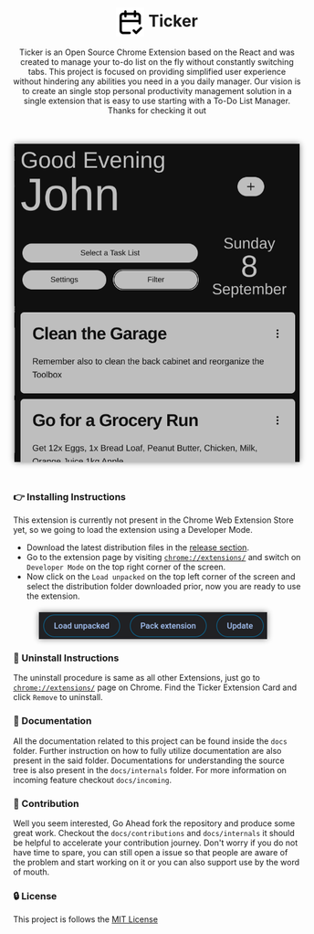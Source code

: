 <h1 style="text-align:center;"> <img src="public/icon/extension-icon.png" alt="Extension Logo" width="50" align="center"/> Ticker </h1>

<p style="text-align:center;">Ticker is an Open Source Chrome Extension based on the React and was created to manage your to-do list on the fly without constantly switching tabs. This project is focused on providing simplified user experience without hindering any abilities you need in a you daily manager. Our vision is to create an single stop personal productivity management solution in a single extension that is easy to use starting with a To-Do List Manager. Thanks for checking it out</p>

<img src="screenshots/Home Page Screenshort.png" alt="Home Page Screenshot" style="display: block; margin:auto; box-shadow: 0 0 10px grey; margin-top:50px; margin-bottom:50px;" width='500'/>


### 👉 Installing Instructions
This extension is currently not present in the Chrome Web Extension Store yet, so we going to load the extension using a Developer Mode. 
- Download the latest distribution files in the [release section](https://github.com/abhijeet-singh800/ticker/releases).
- Go to the extension page by visiting [`chrome://extensions/`](chrome://extensions/) and switch on `Developer Mode` on the top right corner of the screen.
- Now click on the `Load unpacked` on the top left corner of the screen and select the distribution folder downloaded prior, now you are ready to use the extension.

<img src="screenshots/ChromeScreenShort.png" alt="Chrome Screenshot for Loading Extension in the Developer Mode" style="display: block; box-shadow: 0 0 10px grey; margin-left:45px; margin-top:20px; margin-bottom:20px;"/>

### 👀 Uninstall Instructions
The uninstall procedure is same as all other Extensions, just go to [`chrome://extensions/`](chrome://extensions/) page on Chrome. Find the Ticker Extension Card and click `Remove` to uninstall.

### 📖 Documentation 
All the documentation related to this project can be found inside the `docs` folder. Further instruction on how to fully utilize documentation are also present in the said folder.
Documentations for understanding the source tree is also present in the `docs/internals` folder. For more information on incoming feature checkout `docs/incoming`. 

### 🙋 Contribution 
Well you seem interested, Go Ahead fork the repository and produce some great work. Checkout the `docs/contributions` and `docs/internals` it should be helpful to accelerate your contribution journey. 
Don't worry if you do not have time to spare, you can still open a issue so that people are aware of the problem and start working on it or you can also support use by the word of mouth.

### 🔒 License
This project is follows the [MIT License](https://github.com/abhijeet-singh800/ticker/blob/master/LICENSE) 